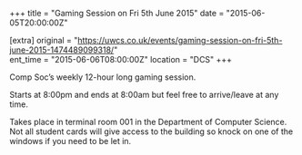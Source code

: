 +++
title = "Gaming Session on Fri 5th June 2015"
date = "2015-06-05T20:00:00Z"

[extra]
original = "https://uwcs.co.uk/events/gaming-session-on-fri-5th-june-2015-1474489099318/"    
ent_time = "2015-06-06T08:00:00Z"
location = "DCS"
+++

Comp Soc’s weekly 12-hour long gaming session.

Starts at 8:00pm and ends at 8:00am but feel free to arrive/leave at any time.

Takes place in terminal room 001 in the Department of Computer Science. Not all student cards will give access to the building so knock on one of the windows if you need to be let in.

